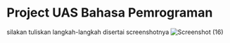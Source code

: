 # Project UAS Bahasa Pemrograman
silakan tuliskan langkah-langkah disertai screenshotnya
![Screenshot (16)](https://user-images.githubusercontent.com/53391620/72662751-78995a00-3a1d-11ea-9a5d-13d2c38f87a8.png)
